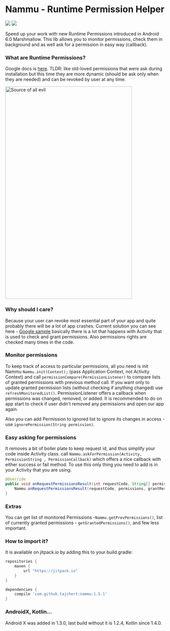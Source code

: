Nammu - Runtime Permission Helper
=======
[![](https://jitpack.io/v/tajchert/Nammu.svg)](https://jitpack.io/#tajchert/Nammu) [![](https://jitci.com/gh/tajchert/Nammu/svg)](https://jitci.com/gh/tajchert/Nammu)

Speed up your work with new Runtime Permissions introduced in Android 6.0 Marshmallow. This lib allows you to monitor permissions, check them in background and as well ask for a permission in easy way (callback).

### What are Runtime Permissions?
Google docs is [here](https://developer.android.com/training/permissions/requesting.html).
TLDR: like old-loved permissions that were ask during installation but this time they are more dynamic (should be ask only when they are needed) and can be revoked by user at any time.

<img src="image/screenshot.png" width="400" height="672" alt="Source of all evil"/>

### Why should I care?
Because your user can revoke most essential part of your app and quite probably there will be a lot of app crashes.
Current solution you can see here - [Google sample](https://github.com/googlesamples/android-RuntimePermissions) basically there is a lot that happens with Activity that is used to check and grant permissions. Also permissions rights are checked many times in the code.

### Monitor permissions
To keep track of access to particular permissions, all you need is init Nammu `Nammu.init(Context);` (pass Application Context, not Activity Context) and call `permissionCompare(PermissionListener)` to compare lists of granted permissions with previous method call. If you want only to update granted permission lists (without checking if anything changed) use `refreshMonitoredList()`. PermissionListener offers a callback when permissions was changed, removed, or added. It is recommended to do on app start to check if user didn't removed any permissions and open our app again.

Also you can add Permission to ignored list to ignore its changes in access - use `ignorePermission(String permission)`.


### Easy asking for permissions
It removes a bit of boiler plate to keep request id, and thus simplify your code inside Activity class.
call `Nammu.askForPermission(Activity, PermissionString , PermissionCallback)` which offers a nice callback with either success or fail method. To use this only thing you need to add is in your Activity that you are using.

```java
@Override
public void onRequestPermissionsResult(int requestCode, String[] permissions, int[] grantResults) {
    Nammu.onRequestPermissionsResult(requestCode, permissions, grantResults);
}
```

### Extras
You can get list of monitored Permissions -`Nammu.getPrevPermissions()`, list of currently granted permissions - `getGrantedPermissions()`, and few less important.

### How to import it?
It is available on jitpack.io by adding this to your build.gradle:

```groovy
repositories {
    maven {
        url "https://jitpack.io"
    }
}

dependencies {
    compile 'com.github.tajchert:nammu:1.5.1'
}
```
### AndroidX, Kotlin...
Android X was added in 1.3.0, last build without it is 1.2.4, Kotlin since 1.4.0.
